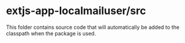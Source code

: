 # extjs-app-localmailuser/src

This folder contains source code that will automatically be added to the classpath when
the package is used.
